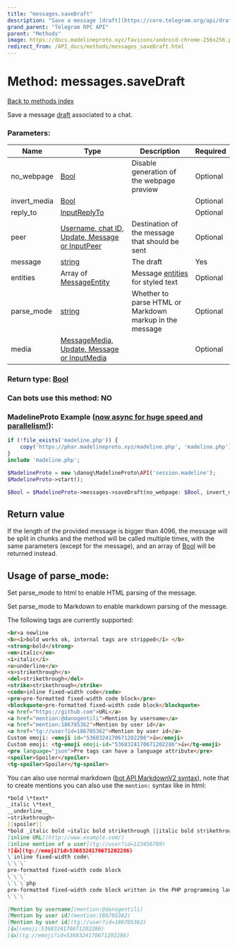 ```yaml
---
title: "messages.saveDraft"
description: "Save a message [draft](https://core.telegram.org/api/drafts) associated to a chat."
grand_parent: "Telegram RPC API"
parent: "Methods"
image: https://docs.madelineproto.xyz/favicons/android-chrome-256x256.png
redirect_from: /API_docs/methods/messages_saveDraft.html
---
```

# Method: messages.saveDraft
[Back to methods index](index.html)



Save a message [draft](https://core.telegram.org/api/drafts) associated to a chat.

### Parameters:

| Name     |    Type       | Description | Required |
|----------|---------------|-------------|----------|
|no\_webpage|[Bool](/API_docs/types/Bool.html) | Disable generation of the webpage preview | Optional|
|invert\_media|[Bool](/API_docs/types/Bool.html) |  | Optional|
|reply\_to|[InputReplyTo](/API_docs/types/InputReplyTo.html) |  | Optional|
|peer|[Username, chat ID, Update, Message or InputPeer](/API_docs/types/InputPeer.html) | Destination of the message that should be sent | Optional|
|message|[string](/API_docs/types/string.html) | The draft | Yes|
|entities|Array of [MessageEntity](/API_docs/types/MessageEntity.html) | Message [entities](https://core.telegram.org/api/entities) for styled text | Optional|
|parse\_mode| [string](/API_docs/types/string.html) | Whether to parse HTML or Markdown markup in the message| Optional |
|media|[MessageMedia, Update, Message or InputMedia](/API_docs/types/InputMedia.html) |  | Optional|


### Return type: [Bool](/API_docs/types/Bool.html)

### Can bots use this method: **NO**


### MadelineProto Example ([now async for huge speed and parallelism!](https://docs.madelineproto.xyz/docs/ASYNC.html)):


```php
if (!file_exists('madeline.php')) {
    copy('https://phar.madelineproto.xyz/madeline.php', 'madeline.php');
}
include 'madeline.php';

$MadelineProto = new \danog\MadelineProto\API('session.madeline');
$MadelineProto->start();

$Bool = $MadelineProto->messages->saveDraft(no_webpage: $Bool, invert_media: $Bool, reply_to: $InputReplyTo, peer: $InputPeer, message: 'string', entities: [$MessageEntity, $MessageEntity], parse_mode: 'string', media: $InputMedia, );
```


## Return value 

If the length of the provided message is bigger than 4096, the message will be split in chunks and the method will be called multiple times, with the same parameters (except for the message), and an array of [Bool](../types/Bool.html) will be returned instead.



## Usage of parse_mode:

Set parse_mode to html to enable HTML parsing of the message.  

Set parse_mode to Markdown to enable markdown parsing of the message.  

The following tags are currently supported:

```html
<br>a newline
<b><i>bold works ok, internal tags are stripped</i> </b>
<strong>bold</strong>
<em>italic</em>
<i>italic</i>
<u>underline</u>
<s>strikethrough</s>
<del>strikethrough</del>
<strike>strikethrough</strike>
<code>inline fixed-width code</code>
<pre>pre-formatted fixed-width code block</pre>
<blockquote>pre-formatted fixed-width code block</blockquote>
<a href="https://github.com">URL</a>
<a href="mention:@danogentili">Mention by username</a>
<a href="mention:186785362">Mention by user id</a>
<a href="tg://user?id=186785362">Mention by user id</a>
Custom emoji: <emoji id="5368324170671202286">👍</emoji>
Custom emoji: <tg-emoji emoji-id="5368324170671202286">👍</tg-emoji>
<pre language="json">Pre tags can have a language attribute</pre>
<spoiler>Spoiler</spoiler>
<tg-spoiler>Spoiler</tg-spoiler>
```

You can also use normal markdown ([bot API MarkdownV2 syntax](https://core.telegram.org/bots/api#markdownv2-style)), note that to create mentions you can also use the `mention:` syntax like in html:  

```markdown
*bold \*text*
_italic \*text_
__underline__
~strikethrough~
||spoiler||
*bold _italic bold ~italic bold strikethrough ||italic bold strikethrough spoiler||~ __underline italic bold___ bold*
[inline URL](http://www.example.com/)
[inline mention of a user](tg://user?id=123456789)
![👍](tg://emoji?id=5368324170671202286)
\`inline fixed-width code\`
\`\`\`
pre-formatted fixed-width code block
\`\`\`
\`\`\`php
pre-formatted fixed-width code block written in the PHP programming language
\`\`\`

[Mention by username](mention:@danogentili)
[Mention by user id](mention:186785362)
[Mention by user id](tg://user?id=186785362)
[👍](emoji:5368324170671202286)
[👍](tg://emoji?id=5368324170671202286)
```

